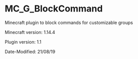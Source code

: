# MC_G_BlockCommand
Minecraft plugin to block commands for customizable groups

Minecraft version: 1.14.4

Plugin version: 1.1

Date-Modified: 21/08/19
